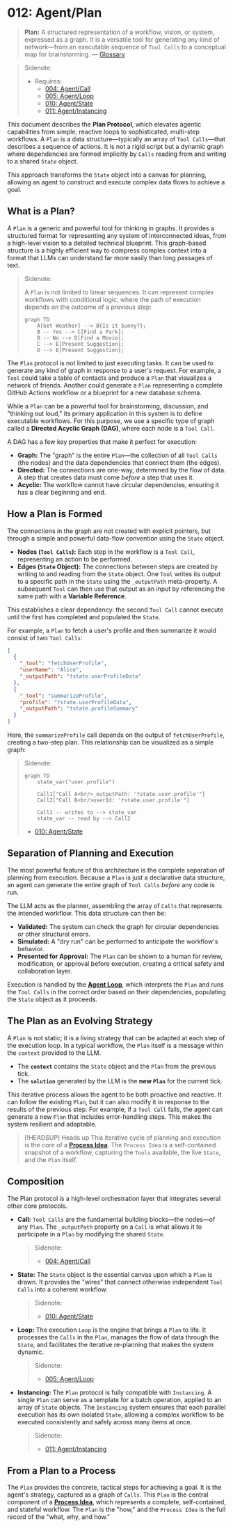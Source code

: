 # 012: Agent/Plan

> **Plan:** A structured representation of a workflow, vision, or system, expressed as a graph. It is a versatile tool for generating any kind of network—from an executable sequence of `Tool Calls` to a conceptual map for brainstorming. — [Glossary](./000_glossary.md)

> Sidenote:
>
> - Requires:
>   - [004: Agent/Call](./004_agent_call.md)
>   - [005: Agent/Loop](./005_agent_loop.md)
>   - [010: Agent/State](./010_agent_state.md)
>   - [011: Agent/Instancing](./011_agent_instancing.md)

This document describes the **Plan Protocol**, which elevates agentic capabilities from simple, reactive loops to sophisticated, multi-step workflows. A `Plan` is a data structure—typically an array of `Tool Calls`—that describes a sequence of actions. It is not a rigid script but a dynamic graph where dependencies are formed implicitly by `Calls` reading from and writing to a shared `State` object.

This approach transforms the `State` object into a canvas for planning, allowing an agent to construct and execute complex data flows to achieve a goal.

## What is a Plan?

A `Plan` is a generic and powerful tool for thinking in graphs. It provides a structured format for representing any system of interconnected ideas, from a high-level vision to a detailed technical blueprint. This graph-based structure is a highly efficient way to compress complex context into a format that LLMs can understand far more easily than long passages of text.

> Sidenote:
>
> A `Plan` is not limited to linear sequences. It can represent complex workflows with conditional logic, where the path of execution depends on the outcome of a previous step:
>
> ```mermaid
> graph TD
>     A[Get Weather] --> B{Is it Sunny?};
>     B -- Yes --> C[Find a Park];
>     B -- No --> D[Find a Movie];
>     C --> E[Present Suggestion];
>     D --> E[Present Suggestion];
> ```

The `Plan` protocol is not limited to just executing tasks. It can be used to generate any kind of graph in response to a user's request. For example, a `Tool` could take a table of contacts and produce a `Plan` that visualizes a network of friends. Another could generate a `Plan` representing a complete GitHub Actions workflow or a blueprint for a new database schema.

While a `Plan` can be a powerful tool for brainstorming, discussion, and "thinking out loud," its primary application in this system is to define executable workflows. For this purpose, we use a specific type of graph called a **Directed Acyclic Graph (DAG)**, where each node is a `Tool Call`.

A DAG has a few key properties that make it perfect for execution:

- **Graph:** The "graph" is the entire `Plan`—the collection of all `Tool Calls` (the nodes) and the data dependencies that connect them (the edges).
- **Directed:** The connections are one-way, determined by the flow of data. A step that creates data must come _before_ a step that uses it.
- **Acyclic:** The workflow cannot have circular dependencies, ensuring it has a clear beginning and end.

## How a Plan is Formed

The connections in the graph are not created with explicit pointers, but through a simple and powerful data-flow convention using the `State` object.

- **Nodes (`Tool Calls`):** Each step in the workflow is a `Tool Call`, representing an action to be performed.
- **Edges (`State` Object):** The connections between steps are created by writing to and reading from the `State` object. One `Tool` writes its output to a specific path in the `State` using the `_outputPath` meta-property. A subsequent `Tool` can then use that output as an input by referencing the same path with a **Variable Reference**.

This establishes a clear dependency: the second `Tool Call` cannot execute until the first has completed and populated the `State`.

For example, a `Plan` to fetch a user's profile and then summarize it would consist of two `Tool Calls`:

```json
[
  {
    "_tool": "fetchUserProfile",
    "userName": "Alice",
    "_outputPath": "†state.userProfileData"
  },
  {
    "_tool": "summarizeProfile",
    "profile": "†state.userProfileData",
    "_outputPath": "†state.profileSummary"
  }
]
```

Here, the `summarizeProfile` call depends on the output of `fetchUserProfile`, creating a two-step plan. This relationship can be visualized as a simple graph:

> Sidenote:
>
> ```mermaid
> graph TD
>     state_var("user.profile")
>
>     Call1["Call A<br/>_outputPath: '†state.user.profile'"]
>     Call2["Call B<br/>userId: '†state.user.profile'"]
>
>     Call1 -- writes to --> state_var
>     state_var -- read by --> Call2
> ```
>
> - [010: Agent/State](./010_agent_state.md)

## Separation of Planning and Execution

The most powerful feature of this architecture is the complete separation of planning from execution. Because a `Plan` is just a declarative data structure, an agent can generate the entire graph of `Tool Calls` _before_ any code is run.

The LLM acts as the planner, assembling the array of `Calls` that represents the intended workflow. This data structure can then be:

- **Validated:** The system can check the graph for circular dependencies or other structural errors.
- **Simulated:** A "dry run" can be performed to anticipate the workflow's behavior.
- **Presented for Approval:** The `Plan` can be shown to a human for review, modification, or approval before execution, creating a critical safety and collaboration layer.

Execution is handled by the **[Agent Loop](./005_agent_loop.md)**, which interprets the `Plan` and runs the `Tool Calls` in the correct order based on their dependencies, populating the `State` object as it proceeds.

## The Plan as an Evolving Strategy

A `Plan` is not static; it is a living strategy that can be adapted at each step of the execution loop. In a typical workflow, the `Plan` itself is a message within the `context` provided to the LLM.

- The **`context`** contains the `State` object and the `Plan` from the previous tick.
- The **`solution`** generated by the LLM is the **new `Plan`** for the current tick.

This iterative process allows the agent to be both proactive and reactive. It can follow the existing `Plan`, but it can also modify it in response to the results of the previous step. For example, if a `Tool Call` fails, the agent can generate a new `Plan` that includes error-handling steps. This makes the system resilient and adaptable.

> [!HEADSUP] Heads up
> This iterative cycle of planning and execution is the core of a **[Process Idea](./203_idea_process.md)**. The `Process Idea` is a self-contained snapshot of a workflow, capturing the `Tools` available, the live `State`, and the `Plan` itself.

## Composition

The Plan protocol is a high-level orchestration layer that integrates several other core protocols.

- **Call:** `Tool Calls` are the fundamental building blocks—the nodes—of any `Plan`. The `_outputPath` property on a `Call` is what allows it to participate in a `Plan` by modifying the shared `State`.

  > Sidenote:
  >
  > - [004: Agent/Call](./004_agent_call.md)

- **State:** The `State` object is the essential canvas upon which a `Plan` is drawn. It provides the "wires" that connect otherwise independent `Tool Calls` into a coherent workflow.

  > Sidenote:
  >
  > - [010: Agent/State](./010_agent_state.md)

- **Loop:** The execution `Loop` is the engine that brings a `Plan` to life. It processes the `Calls` in the `Plan`, manages the flow of data through the `State`, and facilitates the iterative re-planning that makes the system dynamic.

  > Sidenote:
  >
  > - [005: Agent/Loop](./005_agent_loop.md)

- **Instancing:** The `Plan` protocol is fully compatible with `Instancing`. A single `Plan` can serve as a template for a batch operation, applied to an array of `State` objects. The `Instancing` system ensures that each parallel execution has its own isolated `State`, allowing a complex workflow to be executed consistently and safely across many items at once.

  > Sidenote:
  >
  > - [011: Agent/Instancing](./011_agent_instancing.md)

## From a Plan to a Process

The `Plan` provides the concrete, tactical steps for achieving a goal. It is the agent's strategy, captured as a graph of `Calls`. This `Plan` is the central component of a **[Process Idea](./203_idea_process.md)**, which represents a complete, self-contained, and stateful workflow. The `Plan` is the "how," and the `Process Idea` is the full record of the "what, why, and how."
